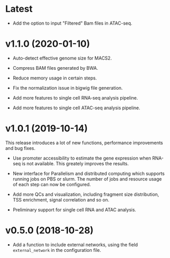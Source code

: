 Latest
======

- Add the option to input "Filtered" Bam files in ATAC-seq.

v1.1.0 (2020-01-10)
===================

- Auto-detect effective genome size for MACS2.

- Compress BAM files generated by BWA.

- Reduce memory usage in certain steps.

- Fix the normalization issue in bigwig file generation.

- Add more features to single cell RNA-seq analysis pipeline.

- Add more features to single cell ATAC-seq analysis pipeline.

v1.0.1 (2019-10-14)
===================

This release introduces a lot of new functions, performance improvements and 
bug fixes.

- Use promoter accessibility to estimate the gene expression when RNA-seq is
  not available. This greately improves the results.

- New interface for Parallelism and distributed computing which supports running
  jobs on PBS or slurm. The number of jobs and resource usage of each step can now
  be configured.

- Add more QCs and visualization, including fragment size distribution, TSS enrichment,
  signal correlation and so on.

- Preliminary support for single cell RNA and ATAC analysis.

v0.5.0 (2018-10-28)
===================

- Add a function to include external networks, using the field
  `external_network` in the configuration file.